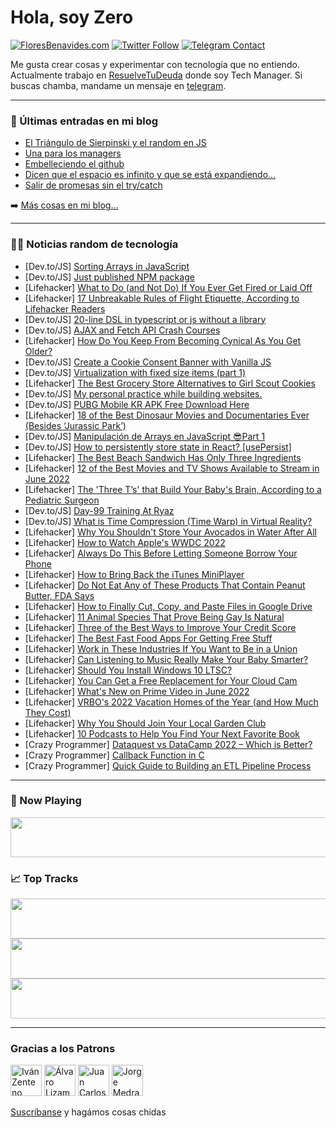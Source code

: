 # Hola, soy Zero

[![FloresBenavides.com](https://img.shields.io/website?down_message=oops&label=MiBlog&style=for-the-badge&up_message=online&url=https%3A%2F%2Ffloresbenavides.com)](https://floresbenavides.com) [![Twitter Follow](https://img.shields.io/twitter/follow/ZeroDragon?color=%231DA1F2&label=Follow&logo=twitter&logoColor=ffffff&style=for-the-badge)](https://twitter.com/zerodragon) [![Telegram Contact](https://img.shields.io/badge/escr%C3%ADbeme-ZeroDragon-%2326A5E4?style=for-the-badge&logo=telegram)](https://t.me/zerodragon)

Me gusta crear cosas y experimentar con tecnología que no entiendo.
Actualmente trabajo en [ResuelveTuDeuda](http://github.com/resuelve) donde soy Tech Manager.
Si buscas chamba, mandame un mensaje en [telegram](https://t.me/zerodragon).

---

### 📕 Últimas entradas en mi blog
<!-- BLOG-POST-LIST:START -->
- [El Triángulo de Sierpinski y el random en JS](https://floresbenavides.com/el-triangulo-de-sierpinski-y-el-random-en-js/)
- [Una para los managers](https://floresbenavides.com/una-para-los-managers/)
- [Embelleciendo el github](https://floresbenavides.com/embelleciendo-el-github/)
- [Dicen que el espacio es infinito y que se está expandiendo…](https://floresbenavides.com/dicen-que-el-espacio-es-infinito-y-que-se-esta-expandiendo/)
- [Salir de promesas sin el try/catch](https://floresbenavides.com/salir-de-promesas-sin-el-try-catch/)
<!-- BLOG-POST-LIST:END -->

➡️ [Más cosas en mi blog...](https://floresbenavides.com)

---

### 👨‍💻 Noticias random de tecnología
<!-- TECH-POSTS:START -->
- [Dev.to/JS] [Sorting Arrays in JavaScript](https://dev.to/melguachun/sorting-arrays-in-javascript-3809)
- [Dev.to/JS] [Just published NPM package](https://dev.to/nikolap994/just-published-npm-package-23lg)
- [Lifehacker] [What to Do &lpar;and Not Do&rpar; If You Ever Get Fired or Laid Off](https://lifehacker.com/what-to-do-and-not-do-if-you-ever-get-fired-or-laid-o-1849003222)
- [Lifehacker] [17 Unbreakable Rules of Flight Etiquette, According to Lifehacker Readers](https://lifehacker.com/17-unbreakable-rules-of-flight-etiquette-according-to-1849001695)
- [Dev.to/JS] [20-line DSL in typescript or js without a library](https://dev.to/qpwo/20-line-dsl-in-typescript-or-js-without-a-library-pk7)
- [Dev.to/JS] [AJAX and Fetch API Crash Courses](https://dev.to/thedevdrawer/ajax-and-fetch-api-crash-courses-32im)
- [Lifehacker] [How Do You Keep From Becoming Cynical As You Get Older?](https://lifehacker.com/how-do-you-keep-from-becoming-cynical-as-you-get-older-1849002675)
- [Dev.to/JS] [Create a Cookie Consent Banner with Vanilla JS](https://dev.to/ryanallmad/create-a-cookie-consent-banner-with-vanilla-js-ibf)
- [Dev.to/JS] [Virtualization with fixed size items &lpar;part 1&rpar;](https://dev.to/romaintrotard/virtualization-with-fixed-size-items-part-1-4kid)
- [Lifehacker] [The Best Grocery Store Alternatives to Girl Scout Cookies](https://lifehacker.com/the-best-grocery-store-alternatives-to-girl-scout-cooki-1849002409)
- [Dev.to/JS] [My personal practice while building websites.](https://dev.to/tanishqkrk/my-personal-practice-while-building-websites-183d)
- [Dev.to/JS] [PUBG Mobile KR APK Free Download Here](https://dev.to/biggbos36253463/pubg-mobile-kr-apk-free-download-here-19ed)
- [Lifehacker] [18 of the Best Dinosaur Movies and Documentaries Ever &lpar;Besides ‘Jurassic Park’&rpar;](https://lifehacker.com/18-of-the-best-dinosaur-movies-and-documentaries-ever-1848997520)
- [Dev.to/JS] [Manipulación de Arrays en JavaScript 😎Part 1](https://dev.to/rogerdimonte/manipulacion-de-arrays-en-javascript-part-1-5gjf)
- [Dev.to/JS] [How to persistently store state in React? [usePersist]](https://dev.to/t410/persistent-usestate-hook-in-react-usepersist-571l)
- [Lifehacker] [The Best Beach Sandwich Has Only Three Ingredients](https://lifehacker.com/the-best-beach-sandwich-has-only-three-ingredients-1849002302)
- [Lifehacker] [12 of the Best Movies and TV Shows Available to Stream in June 2022](https://lifehacker.com/12-of-the-best-movies-and-tv-shows-available-to-stream-1848996215)
- [Lifehacker] [The &#39;Three T’s&#39; that Build Your Baby&#39;s Brain, According to a Pediatric Surgeon](https://lifehacker.com/the-three-t-s-that-build-your-babys-brain-according-to-1849000872)
- [Dev.to/JS] [Day-99 Training At Ryaz](https://dev.to/mahin651/day-99-training-at-ryaz-50ea)
- [Dev.to/JS] [What is Time Compression &lpar;Time Warp&rpar; in Virtual Reality?](https://dev.to/babatunde/what-is-time-compression-time-warp-in-virtual-reality-40k2)
- [Lifehacker] [Why You Shouldn&#39;t Store Your Avocados in Water After All](https://lifehacker.com/why-you-shouldnt-store-your-avocados-in-water-after-all-1849001266)
- [Lifehacker] [How to Watch Apple&#39;s WWDC 2022](https://lifehacker.com/how-to-watch-apples-wwdc-2022-1849001407)
- [Lifehacker] [Always Do This Before Letting Someone Borrow Your Phone](https://lifehacker.com/always-do-this-before-letting-someone-borrow-your-phone-1849000861)
- [Lifehacker] [How to Bring Back the iTunes MiniPlayer](https://lifehacker.com/how-to-bring-back-the-itunes-miniplayer-1849000588)
- [Lifehacker] [Do Not Eat Any of These Products That Contain Peanut Butter, FDA Says](https://lifehacker.com/do-not-eat-any-of-these-products-that-contain-peanut-bu-1849000220)
- [Lifehacker] [How to Finally Cut, Copy, and Paste Files in Google Drive](https://lifehacker.com/how-to-finally-cut-copy-and-paste-files-in-google-dri-1849000671)
- [Lifehacker] [11 Animal Species That Prove Being Gay Is Natural](https://lifehacker.com/11-animal-species-that-prove-being-gay-is-natural-1848997897)
- [Lifehacker] [Three of the Best Ways to Improve Your Credit Score](https://lifehacker.com/three-of-the-best-ways-to-improve-your-credit-score-1848996415)
- [Lifehacker] [The Best Fast Food Apps For Getting Free Stuff](https://lifehacker.com/the-best-fast-food-apps-for-getting-free-stuff-1848997670)
- [Lifehacker] [Work in These Industries If You Want to Be in a Union](https://lifehacker.com/work-in-these-industries-if-you-want-to-be-in-a-union-1848986455)
- [Lifehacker] [Can Listening to Music Really Make Your Baby Smarter?](https://lifehacker.com/can-listening-to-classical-music-really-make-your-baby-1848997669)
- [Lifehacker] [Should You Install Windows 10 LTSC?](https://lifehacker.com/should-you-install-windows-10-ltsc-1848997569)
- [Lifehacker] [You Can Get a Free Replacement for Your Cloud Cam](https://lifehacker.com/how-to-replace-your-cloud-cam-with-a-free-blink-mini-1848996113)
- [Lifehacker] [What&#39;s New on Prime Video in June 2022](https://lifehacker.com/whats-new-on-prime-video-in-june-2022-1848996724)
- [Lifehacker] [VRBO&#39;s 2022 Vacation Homes of the Year &lpar;and How Much They Cost&rpar;](https://lifehacker.com/vrbos-2022-vacation-homes-of-the-year-and-how-much-the-1848995648)
- [Lifehacker] [Why You Should Join Your Local Garden Club](https://lifehacker.com/why-you-should-join-your-local-garden-club-1848995994)
- [Lifehacker] [10 Podcasts to Help You Find Your Next Favorite Book](https://lifehacker.com/10-podcasts-to-help-you-find-your-next-favorite-book-1848996337)
- [Crazy Programmer] [Dataquest vs DataCamp 2022 – Which is Better?](https://www.thecrazyprogrammer.com/2022/05/dataquest-vs-datacamp.html)
- [Crazy Programmer] [Callback Function in C](https://www.thecrazyprogrammer.com/2022/05/callback-function-in-c.html)
- [Crazy Programmer] [Quick Guide to Building an ETL Pipeline Process](https://www.thecrazyprogrammer.com/2022/05/quick-guide-to-building-an-etl-pipeline-process.html)<!-- TECH-POSTS:END -->

---

### 🎵 Now Playing
<a href="https://spotify-now-playing-dun.vercel.app/now-playing?open"><img src="https://spotify-now-playing-dun.vercel.app/now-playing" width="540" height="64"></a>

### 📈 Top Tracks
<a href="https://spotify-now-playing-dun.vercel.app/top-tracks?i=1&open"><img src="https://spotify-now-playing-dun.vercel.app/top-tracks?i=1" width="540" height="64"></a>
<a href="https://spotify-now-playing-dun.vercel.app/top-tracks?i=2&open"><img src="https://spotify-now-playing-dun.vercel.app/top-tracks?i=2" width="540" height="64"></a>
<a href="https://spotify-now-playing-dun.vercel.app/top-tracks?i=3&open"><img src="https://spotify-now-playing-dun.vercel.app/top-tracks?i=3" width="540" height="64"></a>

---

### Gracias a los Patrons
[<img src="https://avatars.githubusercontent.com/u/243380?v=4" alt="Iván Zenteno" width="50px">](https://github.com/k001) [<img src="https://avatars.githubusercontent.com/u/19955639?v=4" alt="Álvaro Lizama" width="50px">](https://github.com/alvarolizama) [<img src="https://avatars.githubusercontent.com/u/2718753?v=4" alt="Juan Carlos Ruiz" width="50px">](https://github.com/JuanCrg90) [<img src="https://avatars.githubusercontent.com/u/37025?v=4" alt="Jorge Medrano" width="50px">](https://github.com/h1pp1e) 

[Suscríbanse](https://www.patreon.com/zerodragon) y hagámos cosas chidas
